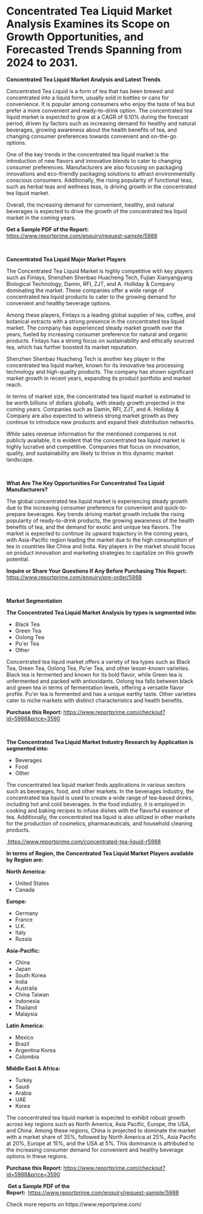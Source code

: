 <p><h1>Concentrated Tea Liquid Market Analysis Examines its Scope on Growth Opportunities, and Forecasted Trends Spanning from 2024 to 2031.</h1></p><p><strong>Concentrated Tea Liquid Market Analysis and Latest Trends</strong></p>
<p><p>Concentrated Tea Liquid is a form of tea that has been brewed and concentrated into a liquid form, usually sold in bottles or cans for convenience. It is popular among consumers who enjoy the taste of tea but prefer a more convenient and ready-to-drink option. The concentrated tea liquid market is expected to grow at a CAGR of 6.10% during the forecast period, driven by factors such as increasing demand for healthy and natural beverages, growing awareness about the health benefits of tea, and changing consumer preferences towards convenient and on-the-go options.</p><p>One of the key trends in the concentrated tea liquid market is the introduction of new flavors and innovative blends to cater to changing consumer preferences. Manufacturers are also focusing on packaging innovations and eco-friendly packaging solutions to attract environmentally conscious consumers. Additionally, the rising popularity of functional teas, such as herbal teas and wellness teas, is driving growth in the concentrated tea liquid market.</p><p>Overall, the increasing demand for convenient, healthy, and natural beverages is expected to drive the growth of the concentrated tea liquid market in the coming years.</p></p>
<p><strong>Get a Sample PDF of the Report:&nbsp;</strong> <a href="https://www.reportprime.com/enquiry/request-sample/5988">https://www.reportprime.com/enquiry/request-sample/5988</a></p>
<p>&nbsp;</p>
<p><strong>Concentrated Tea Liquid Major Market Players</strong></p>
<p><p>The Concentrated Tea Liquid Market is highly competitive with key players such as Finlays, Shenzhen Shenbao Huacheng Tech, Fujian Xianyangyang Biological Technology, Damin, RFI, ZJT, and A. Holliday & Company dominating the market. These companies offer a wide range of concentrated tea liquid products to cater to the growing demand for convenient and healthy beverage options.</p><p>Among these players, Finlays is a leading global supplier of tea, coffee, and botanical extracts with a strong presence in the concentrated tea liquid market. The company has experienced steady market growth over the years, fueled by increasing consumer preference for natural and organic products. Finlays has a strong focus on sustainability and ethically sourced tea, which has further boosted its market reputation.</p><p>Shenzhen Shenbao Huacheng Tech is another key player in the concentrated tea liquid market, known for its innovative tea processing technology and high-quality products. The company has shown significant market growth in recent years, expanding its product portfolio and market reach.</p><p>In terms of market size, the concentrated tea liquid market is estimated to be worth billions of dollars globally, with steady growth projected in the coming years. Companies such as Damin, RFI, ZJT, and A. Holliday & Company are also expected to witness strong market growth as they continue to introduce new products and expand their distribution networks.</p><p>While sales revenue information for the mentioned companies is not publicly available, it is evident that the concentrated tea liquid market is highly lucrative and competitive. Companies that focus on innovation, quality, and sustainability are likely to thrive in this dynamic market landscape.</p></p>
<p>&nbsp;</p>
<p><strong>What Are The Key Opportunities For Concentrated Tea Liquid Manufacturers?</strong></p>
<p><p>The global concentrated tea liquid market is experiencing steady growth due to the increasing consumer preference for convenient and quick-to-prepare beverages. Key trends driving market growth include the rising popularity of ready-to-drink products, the growing awareness of the health benefits of tea, and the demand for exotic and unique tea flavors. The market is expected to continue its upward trajectory in the coming years, with Asia-Pacific region leading the market due to the high consumption of tea in countries like China and India. Key players in the market should focus on product innovation and marketing strategies to capitalize on this growth potential.</p></p>
<p><strong>Inquire or Share Your Questions If Any Before Purchasing This Report:</strong> <a href="https://www.reportprime.com/enquiry/pre-order/5988">https://www.reportprime.com/enquiry/pre-order/5988</a></p>
<p>&nbsp;</p>
<p><strong>Market Segmentation</strong></p>
<p><strong>The Concentrated Tea Liquid Market Analysis by types is segmented into:</strong></p>
<p><ul><li>Black Tea</li><li>Green Tea</li><li>Oolong Tea</li><li>Pu'er Tea</li><li>Other</li></ul></p>
<p><p>Concentrated tea liquid market offers a variety of tea types such as Black Tea, Green Tea, Oolong Tea, Pu'er Tea, and other lesser-known varieties. Black tea is fermented and known for its bold flavor, while Green tea is unfermented and packed with antioxidants. Oolong tea falls between black and green tea in terms of fermentation levels, offering a versatile flavor profile. Pu'er tea is fermented and has a unique earthy taste. Other varieties cater to niche markets with distinct characteristics and health benefits.</p></p>
<p><strong>Purchase this Report:&nbsp;</strong><a href="https://www.reportprime.com/checkout?id=5988&price=3590">https://www.reportprime.com/checkout?id=5988&price=3590</a></p>
<p>&nbsp;</p>
<p><strong>The Concentrated Tea Liquid Market Industry Research by Application is segmented into:</strong></p>
<p><ul><li>Beverages</li><li>Food</li><li>Other</li></ul></p>
<p><p>The concentrated tea liquid market finds applications in various sectors such as beverages, food, and other markets. In the beverages industry, the concentrated tea liquid is used to create a wide range of tea-based drinks, including hot and cold beverages. In the food industry, it is employed in cooking and baking recipes to infuse dishes with the flavorful essence of tea. Additionally, the concentrated tea liquid is also utilized in other markets for the production of cosmetics, pharmaceuticals, and household cleaning products.</p></p>
<p><a href="https://www.reportprime.com/concentrated-tea-liquid-r5988">&nbsp;https://www.reportprime.com/concentrated-tea-liquid-r5988</a></p>
<p><strong>In terms of Region, the Concentrated Tea Liquid Market Players available by Region are:</strong></p>
<p>
    <p> <strong> North America: </strong>
        <ul>
            <li>United States</li>
            <li>Canada</li>
        </ul>
        </p> 
    <p> <strong> Europe: </strong>
        <ul>
            <li>Germany</li>
            <li>France</li>
            <li>U.K.</li>
            <li>Italy</li>
            <li>Russia</li>
        </ul>
        </p> 
    <p> <strong> Asia-Pacific: </strong>
        <ul>
            <li>China</li>
            <li>Japan</li>
            <li>South Korea</li>
            <li>India</li>
            <li>Australia</li>
            <li>China Taiwan</li>
            <li>Indonesia</li>
            <li>Thailand</li>
            <li>Malaysia</li>
        </ul>
        </p> 
    <p> <strong> Latin America: </strong>
        <ul>
            <li>Mexico</li>
            <li>Brazil</li>
            <li>Argentina Korea</li>
            <li>Colombia</li>
        </ul>
        </p> 
    <p> <strong> Middle East & Africa: </strong>
        <ul>
            <li>Turkey</li>
            <li>Saudi</li>
            <li>Arabia</li>
            <li>UAE</li>
            <li>Korea</li>
        </ul>
    </p>
    </p>
<p><p>The concentrated tea liquid market is expected to exhibit robust growth across key regions such as North America, Asia Pacific, Europe, the USA, and China. Among these regions, China is projected to dominate the market with a market share of 35%, followed by North America at 25%, Asia Pacific at 20%, Europe at 15%, and the USA at 5%. This dominance is attributed to the increasing consumer demand for convenient and healthy beverage options in these regions.</p></p>
<p><strong>Purchase this Report: </strong><a href="https://www.reportprime.com/checkout?id=5988&price=3590">https://www.reportprime.com/checkout?id=5988&price=3590</a></p>
<p>&nbsp;<strong>Get a Sample PDF of the Report:&nbsp;&nbsp;</strong><a href="https://www.reportprime.com/enquiry/request-sample/5988">https://www.reportprime.com/enquiry/request-sample/5988</a></p>
<p><strong></strong></p>
<p>Check more reports on https://www.reportprime.com/</p>
